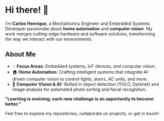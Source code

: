 # Hi there! 👋

I’m **Carlos Henrique**, a Mechatronics Engineer and Embedded Systems Developer passionate about **home automation** and **computer vision**. My work merges cutting-edge hardware and software solutions, transforming the way we interact with our environments.

## About Me
- 💡 **Focus Areas:** Embedded systems, IoT devices, and computer vision.
- 🏠 **Home Automation:** Crafting intelligent systems that integrate AI-driven computer vision to control lights, doors, AC units, and more.
- 🤖 **Computer Vision & AI:** Skilled in object detection (YOLO, Darknet) and image analysis for automated photo sorting and facial recognition.

**"Learning is evolving; each new challenge is an opportunity to become better."**

Feel free to explore my repositories, collaborate on projects, or get in touch!
